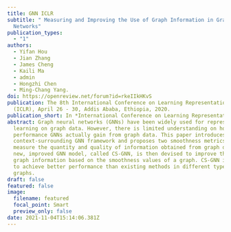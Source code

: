 ```yaml
---
title: GNN ICLR
subtitle: " Measuring and Improving the Use of Graph Information in Graph Neural
  Networks"
publication_types:
  - "1"
authors:
  - Yifan Hou
  - Jian Zhang
  - James Cheng
  - Kaili Ma
  - admin
  - Hongzhi Chen
  - Ming-Chang Yang.
doi: https://openreview.net/forum?id=rkeIIkHKvS
publication: The 8th International Conference on Learning Representations
  (ICLR), April 26 - 30, Addis Ababa, Ethiopia, 2020.
publication_short: In *International Conference on Learning Representations (ICLR)*
abstract: Graph neural networks (GNNs) have been widely used for representation
  learning on graph data. However, there is limited understanding on how much
  performance GNNs actually gain from graph data. This paper introduces a
  context-surrounding GNN framework and proposes two smoothness metrics to
  measure the quantity and quality of information obtained from graph data. A
  new, improved GNN model, called CS-GNN, is then devised to improve the use of
  graph information based on the smoothness values of a graph. CS-GNN is shown
  to achieve better performance than existing methods in different types of real
  graphs.
draft: false
featured: false
image:
  filename: featured
  focal_point: Smart
  preview_only: false
date: 2021-11-04T15:14:06.381Z
---
```

